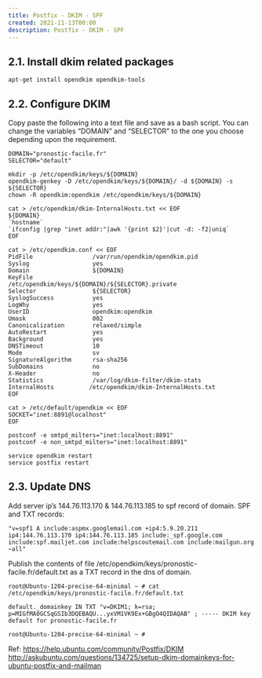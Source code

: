 ```yaml
---
title: Postfix - DKIM - SPF
created: 2021-11-13T00:00
description: Postfix - DKIM - SPF
---
```


## 2.1. Install dkim related packages

    apt-get install opendkim opendkim-tools

## 2.2. Configure DKIM

Copy paste the following into a text file and save as a bash script. You can change the variables “DOMAIN” and “SELECTOR” to the one you choose depending upon the requirement.

    DOMAIN="pronostic-facile.fr"
    SELECTOR="default"

    mkdir -p /etc/opendkim/keys/${DOMAIN}
    opendkim-genkey -D /etc/opendkim/keys/${DOMAIN}/ -d ${DOMAIN} -s ${SELECTOR}
    chown -R opendkim:opendkim /etc/opendkim/keys/${DOMAIN}

    cat > /etc/opendkim/dkim-InternalHosts.txt << EOF
    ${DOMAIN}
    `hostname`
    `ifconfig |grep "inet addr:"|awk '{print $2}'|cut -d: -f2|uniq`
    EOF

    cat > /etc/opendkim.conf << EOF
    PidFile                 /var/run/opendkim/opendkim.pid
    Syslog                  yes
    Domain                  ${DOMAIN}
    KeyFile                 /etc/opendkim/keys/${DOMAIN}/${SELECTOR}.private
    Selector                ${SELECTOR}
    SyslogSuccess           yes
    LogWhy                  yes
    UserID                  opendkim:opendkim
    Umask                   002
    Canonicalization        relaxed/simple
    AutoRestart             yes
    Background              yes
    DNSTimeout              10
    Mode                    sv
    SignatureAlgorithm      rsa-sha256
    SubDomains              no
    X-Header                no
    Statistics              /var/log/dkim-filter/dkim-stats
    InternalHosts          /etc/opendkim/dkim-InternalHosts.txt
    EOF

    cat > /etc/default/opendkim << EOF
    SOCKET="inet:8891@localhost"
    EOF

    postconf -e smtpd_milters="inet:localhost:8891"
    postconf -e non_smtpd_milters="inet:localhost:8891"

    service opendkim restart
    service postfix restart

## 2.3. Update DNS

Add server ip’s 144.76.113.170 & 144.76.113.185 to spf record of domain. SPF and TXT records:

    "v=spf1 A include:aspmx.googlemail.com +ip4:5.9.20.211  ip4:144.76.113.170 ip4:144.76.113.185 include:_spf.google.com include:spf.mailjet.com include:helpscoutemail.com include:mailgun.org ~all"

Publish the contents of file /etc/opendkim/keys/pronostic-facile.fr/default.txt as a TXT record in the dns of domain.

    root@Ubuntu-1204-precise-64-minimal ~ # cat /etc/opendkim/keys/pronostic-facile.fr/default.txt

    default._domainkey IN TXT "v=DKIM1; k=rsa; p=MIGfMA0GCSqGSIb3DQEBAQU...yxVM1VK9Ex+GBgO4QIDAQAB" ; ----- DKIM key default for pronostic-facile.fr

    root@Ubuntu-1204-precise-64-minimal ~ #

Ref: https://help.ubuntu.com/community/Postfix/DKIM
http://askubuntu.com/questions/134725/setup-dkim-domainkeys-for-ubuntu-postfix-and-mailman
